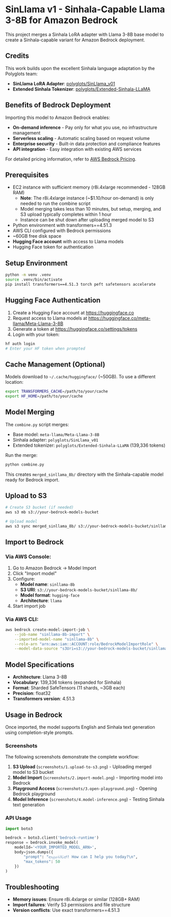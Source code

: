 # SinLlama v1 - Sinhala-Capable Llama 3-8B for Amazon Bedrock

This project merges a Sinhala LoRA adapter with Llama 3-8B base model to create a Sinhala-capable variant for Amazon Bedrock deployment.

## Credits

This work builds upon the excellent Sinhala language adaptation by the Polyglots team:
- **SinLlama LoRA Adapter**: [polyglots/SinLlama_v01](https://huggingface.co/polyglots/SinLlama_v01)
- **Extended Sinhala Tokenizer**: [polyglots/Extended-Sinhala-LLaMA](https://huggingface.co/polyglots/Extended-Sinhala-LLaMA)

## Benefits of Bedrock Deployment

Importing this model to Amazon Bedrock enables:
- **On-demand inference** - Pay only for what you use, no infrastructure management
- **Serverless scaling** - Automatic scaling based on request volume
- **Enterprise security** - Built-in data protection and compliance features
- **API integration** - Easy integration with existing AWS services

For detailed pricing information, refer to [AWS Bedrock Pricing](https://aws.amazon.com/bedrock/pricing/).

## Prerequisites

- EC2 instance with sufficient memory (r8i.4xlarge recommended - 128GB RAM)
  - **Note**: The r8i.4xlarge instance (~$1.10/hour on-demand) is only needed to run the combine script
  - Model merging takes less than 10 minutes, but setup, merging, and S3 upload typically completes within 1 hour
  - Instance can be shut down after uploading merged model to S3
- Python environment with transformers==4.51.3
- AWS CLI configured with Bedrock permissions
- ~60GB free disk space
- **Hugging Face account** with access to Llama models
- Hugging Face token for authentication

## Setup Environment

```bash
python -m venv .venv
source .venv/bin/activate
pip install transformers==4.51.3 torch peft safetensors accelerate
```

## Hugging Face Authentication

1. Create a Hugging Face account at https://huggingface.co
2. Request access to Llama models at https://huggingface.co/meta-llama/Meta-Llama-3-8B
3. Generate a token at https://huggingface.co/settings/tokens
4. Login with your token:

```bash
hf auth login
# Enter your HF token when prompted
```

## Cache Management (Optional)

Models download to `~/.cache/huggingface/` (~50GB). To use a different location:

```bash
export TRANSFORMERS_CACHE=/path/to/your/cache
export HF_HOME=/path/to/your/cache
```

## Model Merging

The `combine.py` script merges:
- Base model: `meta-llama/Meta-Llama-3-8B`
- Sinhala adapter: `polyglots/SinLlama_v01`
- Extended tokenizer: `polyglots/Extended-Sinhala-LLaMA` (139,336 tokens)

Run the merge:
```bash
python combine.py
```

This creates `merged_sinllama_8b/` directory with the Sinhala-capable model ready for Bedrock import.

## Upload to S3

```bash
# Create S3 bucket (if needed)
aws s3 mb s3://your-bedrock-models-bucket

# Upload model
aws s3 sync merged_sinllama_8b/ s3://your-bedrock-models-bucket/sinllama-8b/
```

## Import to Bedrock

### Via AWS Console:
1. Go to Amazon Bedrock → Model Import
2. Click "Import model"
3. Configure:
   - **Model name**: `sinllama-8b`
   - **S3 URI**: `s3://your-bedrock-models-bucket/sinllama-8b/`
   - **Model format**: `hugging-face`
   - **Architecture**: `llama`
4. Start import job

### Via AWS CLI:
```bash
aws bedrock create-model-import-job \
    --job-name "sinllama-8b-import" \
    --imported-model-name "sinllama-8b" \
    --role-arn "arn:aws:iam::ACCOUNT:role/BedrockModelImportRole" \
    --model-data-source "s3Uri=s3://your-bedrock-models-bucket/sinllama-8b/"
```

## Model Specifications

- **Architecture**: Llama 3-8B
- **Vocabulary**: 139,336 tokens (expanded for Sinhala)
- **Format**: Sharded SafeTensors (11 shards, ~3GB each)
- **Precision**: float32
- **Transformers version**: 4.51.3

## Usage in Bedrock

Once imported, the model supports English and Sinhala text generation using completion-style prompts.

### Screenshots
The following screenshots demonstrate the complete workflow:

1. **S3 Upload** (`screenshots/1.upload-to-s3.png`) - Uploading merged model to S3 bucket
2. **Model Import** (`screenshots/2.import-model.png`) - Importing model into Bedrock
3. **Playground Access** (`screenshots/3.open-playground.png`) - Opening Bedrock playground
4. **Model Inference** (`screenshots/4.model-inference.png`) - Testing Sinhala text generation

### API Usage
```python
import boto3

bedrock = boto3.client('bedrock-runtime')
response = bedrock.invoke_model(
    modelId='<YOUR_IMPORTED_MODEL_ARN>',
    body=json.dumps({
        "prompt": "ආයුබෝවන්! How can I help you today?\n",
        "max_tokens": 50
    })
)
```

## Troubleshooting

- **Memory issues**: Ensure r8i.4xlarge or similar (128GB+ RAM)
- **Import failures**: Verify S3 permissions and file structure
- **Version conflicts**: Use exact transformers==4.51.3
